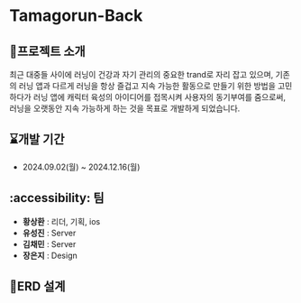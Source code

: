 # Tamagorun-Back

## 🏃프로젝트 소개
최근 대중들 사이에 러닝이 건강과 자기 관리의 중요한 trand로 자리 잡고 있으며, 기존의 러닝 앱과 다르게 러닝을 항상 즐겁고 지속 가능한 활동으로 만들기 위한 방법을 고민하다가 러닝 앱에 캐릭터 육성의 아이디어를 접목시켜 사용자의 동기부여를 줌으로써, 러닝을 오랫동안 지속 가능하게 하는 것을 목표로 개발하게 되었습니다.

## ⌛개발 기간
 - 2024.09.02(월) ~ 2024.12.16(월)

## :accessibility: 팀
 - **황상환** : 리더, 기획, ios
 - **유성진** : Server
 - **김채민** : Server
 - **장은지** : Design

## 📘ERD 설계

